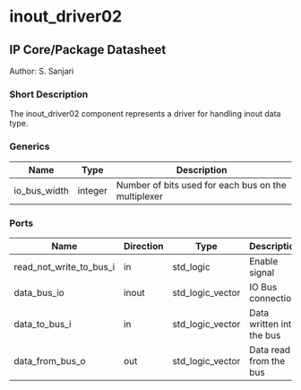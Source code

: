 # inout\_driver02
## IP Core/Package Datasheet

Author: S. Sanjari

### Short Description
The inout\_driver02  component represents a driver for handling inout data type.

### Generics


| Name         | Type    | Description                                         |
|--------------|---------|-----------------------------------------------------|
| io\_bus\_width | integer | Number of bits used for each bus on the multiplexer |


### Ports

| Name                    | Direction | Type             | Description               |
|-------------------------|-----------|------------------|---------------------------|
| read\_not\_write\_to\_bus\_i | in        | std\_logic        | Enable signal             |
| data\_bus\_io             | inout     | std\_logic\_vector | IO Bus connection         |
| data\_to\_bus\_i           | in        | std\_logic\_vector | Data written into the bus |
| data\_from\_bus\_o         | out       | std\_logic\_vector | Data read from the bus    |

